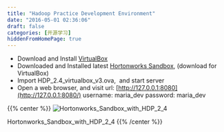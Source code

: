 ```yaml
---
title: "Hadoop Practice Development Environment"
date: "2016-05-01 02:36:06"
draft: false
categories: [开源学习]
hiddenFromHomePage: true
---
```

- Download and Install [VirtualBox](http://download.virtualbox.org/virtualbox/5.0.20/VirtualBox-5.0.20-106931-OSX.dmg)
- Downloaded and Installed latest [Hortonworks Sandbox](http://hortonworks.com/products/hortonworks-sandbox/#install), (download for VirtualBox)
- Import HDP_2.4_virtualbox_v3.ova,  and start server
- Open a web browser, and visit url: [http://127.0.0.1:8080](http://127.0.0.1:8080/)
username: maria_dev
password: maria_dev

{{% center %}}
![Hortonworks_Sandbox_with_HDP_2_4](/images/开源技术/1647554-f4d7136fd7e46331.png)  

Hortonworks_Sandbox_with_HDP_2_4
{{% /center %}}
